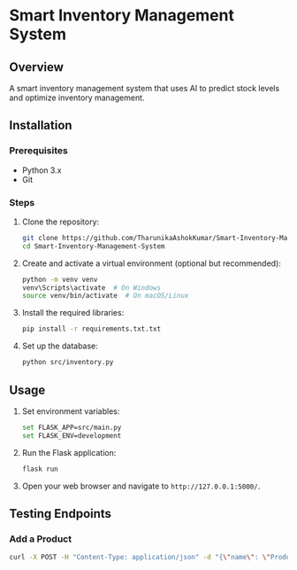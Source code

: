 # Smart Inventory Management System

## Overview
A smart inventory management system that uses AI to predict stock levels and optimize inventory management.

## Installation

### Prerequisites
- Python 3.x
- Git

### Steps
1. Clone the repository:
    ```sh
    git clone https://github.com/TharunikaAshokKumar/Smart-Inventory-Management-System.git
    cd Smart-Inventory-Management-System
    ```

2. Create and activate a virtual environment (optional but recommended):
    ```sh
    python -m venv venv
    venv\Scripts\activate  # On Windows
    source venv/bin/activate  # On macOS/Linux
    ```

3. Install the required libraries:
    ```sh
    pip install -r requirements.txt.txt
    ```

4. Set up the database:
    ```sh
    python src/inventory.py
    ```

## Usage

1. Set environment variables:
    ```sh
    set FLASK_APP=src/main.py
    set FLASK_ENV=development
    ```

2. Run the Flask application:
    ```sh
    flask run
    ```

3. Open your web browser and navigate to `http://127.0.0.1:5000/`.

## Testing Endpoints

### Add a Product
```sh
curl -X POST -H "Content-Type: application/json" -d "{\"name\": \"Product A\", \"category\": \"Category 1\", \"stock\": 100, \"reorder\": 50}" http://127.0.0.1:5000/add_product

